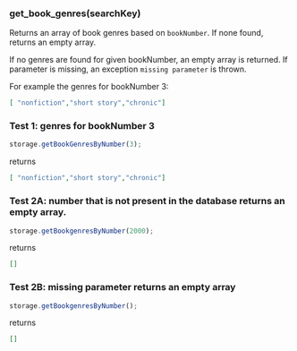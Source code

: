 ### **get_book_genres(searchKey)**
Returns an array of book genres based on `bookNumber`. If none found, returns an empty array.

If no genres are found for given bookNumber, an empty array is returned. If parameter is missing, an exception `missing parameter` is thrown.

For example the genres for bookNumber 3:
```json
[ "nonfiction","short story","chronic"]
```

### Test 1: genres for bookNumber 3

```js
storage.getBookGenresByNumber(3);
```

returns
```json
[ "nonfiction","short story","chronic"]
```

### Test 2A: number that is not present in the database returns an empty array.

```js
storage.getBookgenresByNumber(2000);
```

returns
```json
[]
```

### Test 2B: missing parameter returns an empty array

```js
storage.getBookgenresByNumber();
```

returns
```json
[]
```





